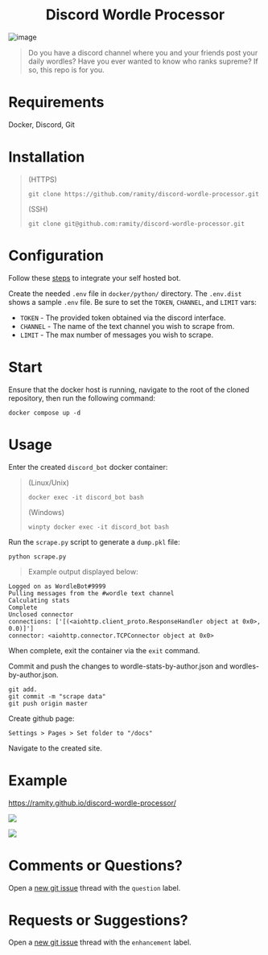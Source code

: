 <h1 align="center">
Discord Wordle Processor
</h1>

![image](https://i.imgur.com/Oadz4qQ.gif)

> Do you have a discord channel where you and your friends post your daily wordles? Have you ever wanted to know who ranks supreme? If so, this repo is for you.

# Requirements

Docker, Discord, Git

# Installation

> (HTTPS)
>
> ```
> git clone https://github.com/ramity/discord-wordle-processor.git
> ```
>
> (SSH)
>
> ```
> git clone git@github.com:ramity/discord-wordle-processor.git
> ```

# Configuration

Follow these [steps](https://www.writebots.com/discord-bot-token/) to integrate your self hosted bot.

Create the needed `.env` file in `docker/python/` directory. The `.env.dist` shows a sample `.env` file. Be sure to set the `TOKEN`, `CHANNEL`, and `LIMIT` vars:

- `TOKEN` - The provided token obtained via the discord interface.
- `CHANNEL` - The name of the text channel you wish to scrape from.
- `LIMIT` - The max number of messages you wish to scrape.

# Start

Ensure that the docker host is running, navigate to the root of the cloned repository, then run the following command:

```
docker compose up -d
```

# Usage

Enter the created `discord_bot` docker container:

> (Linux/Unix)
>
> ```
> docker exec -it discord_bot bash
> ```
>
> (Windows)
>
> ```
> winpty docker exec -it discord_bot bash
> ```

Run the `scrape.py` script to generate a `dump.pkl` file:

```
python scrape.py
```

> Example output displayed below:

```
Logged on as WordleBot#9999
Pulling messages from the #wordle text channel
Calculating stats
Complete
Unclosed connector
connections: ['[(<aiohttp.client_proto.ResponseHandler object at 0x0>, 0.0)]']
connector: <aiohttp.connector.TCPConnector object at 0x0>
```

When complete, exit the container via the `exit` command.

Commit and push the changes to wordle-stats-by-author.json and wordles-by-author.json.

```
git add.
git commit -m "scrape data"
git push origin master
```

Create github page:

`Settings > Pages > Set folder to "/docs"`

Navigate to the created site.

# Example

https://ramity.github.io/discord-wordle-processor/

![](https://i.imgur.com/sCC8gNL.png)

![](https://i.imgur.com/tYkOJOj.png)

# Comments or Questions?

Open a [new git issue](https://github.com/ramity/discord-wordle-processor/issues/new) thread with the `question` label.

# Requests or Suggestions?

Open a [new git issue](https://github.com/ramity/discord-wordle-processor/issues/new) thread with the `enhancement` label.
